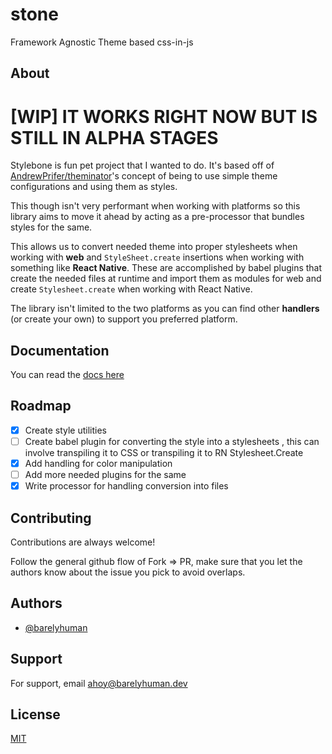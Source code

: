 # stone

Framework Agnostic Theme based css-in-js

## About

# [WIP] IT WORKS RIGHT NOW BUT IS STILL IN ALPHA STAGES

Stylebone is fun pet project that I wanted to do.
It's based off of [AndrewPrifer/theminator](https://github.com/AndrewPrifer/theminator)'s concept of being to use simple theme configurations and using them as styles.

This though isn't very performant when working with platforms so this library aims to move it ahead by acting as a pre-processor that bundles styles for the same.

This allows us to convert needed theme into proper stylesheets when working with **web** and `StyleSheet.create` insertions when working with something like **React Native**. These are accomplished by babel plugins that create the needed files at runtime and import them as modules for web and create `Stylesheet.create` when working with React Native.

The library isn't limited to the two platforms as you can find other **handlers** (or create your own) to support you preferred platform.

## Documentation

You can read the [docs here](/docs/README.md)

## Roadmap

- [x] Create style utilities
- [ ] Create babel plugin for converting the style into a stylesheets , this can involve transpiling it to CSS or transpiling it to RN Stylesheet.Create
- [x] Add handling for color manipulation
- [ ] Add more needed plugins for the same
- [x] Write processor for handling conversion into files

## Contributing

Contributions are always welcome!

Follow the general github flow of Fork => PR, make sure that you let the authors know about the issue you pick to avoid overlaps.

## Authors

- [@barelyhuman](https://www.github.com/barelyhuman)

## Support

For support, email ahoy@barelyhuman.dev

## License

[MIT](https://choosealicense.com/licenses/mit/)
